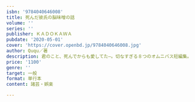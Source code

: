 ```yaml
---
isbn: '9784040646008'
title: 死んだ彼氏の脳味噌の話
volume: ''
series: ''
publisher: ＫＡＤＯＫＡＷＡ
pubdate: '2020-05-01'
cover: 'https://cover.openbd.jp/9784040646008.jpg'
author: Ququ／著
description: 君のこと、死んでからも愛してた―。切なすぎる８つのオムニバス短編集。
price: '1100'
genre: ''
target: 一般
format: 単行本
content: 諸芸・娯楽

---
```


